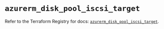 # `azurerm_disk_pool_iscsi_target`

Refer to the Terraform Registry for docs: [`azurerm_disk_pool_iscsi_target`](https://registry.terraform.io/providers/hashicorp/azurerm/3.98.0/docs/resources/disk_pool_iscsi_target).
